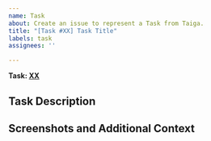 ```yaml
---
name: Task
about: Create an issue to represent a Task from Taiga.
title: "[Task #XX] Task Title"
labels: task
assignees: ''

---
```


<!-- Replace the XX here with the number for the Task from Taiga -->
**Task: [XX](https://tree.taiga.io/project/dmyoung9-2022_18h_web-based_game/task/XX)**

**Task Description**
---

<!-- Describe the task here -->

**Screenshots and Additional Context**
---

<!-- If applicable, add any other context or screenshots about the changes here. -->
